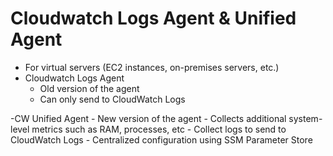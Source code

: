 # Cloudwatch Logs Agent & Unified Agent

- For virtual servers (EC2 instances, on-premises servers, etc.)
- Cloudwatch Logs Agent
    - Old version of the agent
    - Can only send to CloudWatch Logs

-CW Unified Agent
    - New version of the agent
    - Collects additional system-level metrics such as RAM, processes, etc
    - Collect logs to send to CloudWatch Logs
    - Centralized configuration using SSM Parameter Store